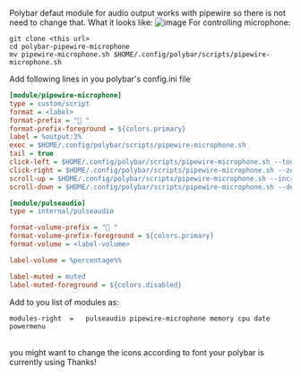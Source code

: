 Polybar defaut module for audio output works with pipewire so there is not need to change that.
What it looks like:
![image](https://i.imgur.com/MZhb0a7.png)
For controlling microphone:
```
git clone <this url>
cd polybar-pipewire-microphone
mv pipewire-microphone.sh $HOME/.config/polybar/scripts/pipewire-microphone.sh
```

Add following lines in you polybar's config.ini file

```ini
[module/pipewire-microphone]
type = custom/script
format = <label>
format-prefix = " "
format-prefix-foreground = ${colors.primary}
label = %output:3%
exec = $HOME/.config/polybar/scripts/pipewire-microphone.sh
tail = true
click-left = $HOME/.config/polybar/scripts/pipewire-microphone.sh --toggle &
click-right = $HOME/.config/polybar/scripts/pipewire-microphone.sh --zerodb &
scroll-up = $HOME/.config/polybar/scripts/pipewire-microphone.sh --increase &
scroll-down = $HOME/.config/polybar/scripts/pipewire-microphone.sh --decrease &

[module/pulseaudio]
type = internal/pulseaudio

format-volume-prefix = " "
format-volume-prefix-foreground = ${colors.primary}
format-volume = <label-volume>

label-volume = %percentage%%

label-muted = muted
label-muted-foreground = ${colors.disabled}
```
Add to you list of modules as:
```
modules-right  =   pulseaudio pipewire-microphone memory cpu date powermenu
```

<br>
you might want to change the icons according to font your polybar is currently using
Thanks!
